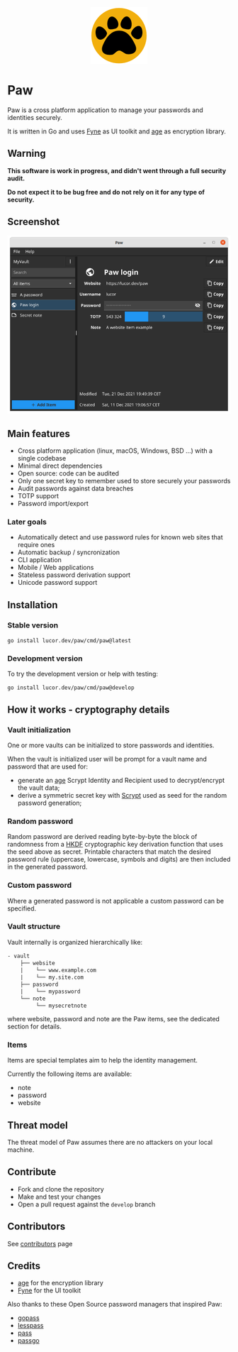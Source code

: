 <div align="center">
    <img alt="Paw" src="logo/paw.png" height="128" />
</div>

# Paw

Paw is a cross platform application to manage your passwords and identities securely.

It is written in Go and uses [Fyne](https://github.com/fyne-io/fyne) as UI toolkit and [age](https://github.com/FiloSottile/age) as encryption library.

## Warning

**This software is work in progress, and didn't went through a full security audit.**

**Do not expect it to be bug free and do not rely on it for any type of security.**

## Screenshot

<div align="center">
    <img alt="Paw screenshot" src="screenshot.png" />
</div>

## Main features

* Cross platform application (linux, macOS, Windows, BSD ...) with a single codebase
* Minimal direct dependencies
* Open source: code can be audited
* Only one secret key to remember used to store securely your passwords
* Audit passwords against data breaches
* TOTP support
* Password import/export

### Later goals

* Automatically detect and use password rules for known web sites that require ones
* Automatic backup / syncronization
* CLI application
* Mobile / Web applications
* Stateless password derivation support
* Unicode password support

## Installation

### Stable version

```
go install lucor.dev/paw/cmd/paw@latest
```

### Development version

To try the development version or help with testing:

```
go install lucor.dev/paw/cmd/paw@develop
```

## How it works - cryptography details

### Vault initialization

One or more vaults can be initialized to store passwords and identities.

When the vault is initialized user will be prompt for a vault name and password that are used for:
- generate an [age](https://github.com/FiloSottile/age) Scrypt Identity and Recipient used to decrypt/encrypt the vault data;
- derive a symmetric secret key with [Scrypt](https://pkg.go.dev/golang.org/x/crypto/scrypt) used as seed for the random password generation;

### Random password

Random password are derived reading byte-by-byte the block of randomness from a [HKDF](https://pkg.go.dev/golang.org/x/crypto/hkdf) cryptographic key derivation function that uses the seed above as secret. Printable characters that match the desired password rule (uppercase, lowercase, symbols and digits) are then included in the generated password.

### Custom password

Where a generated password is not applicable a custom password can be specified. 

### Vault structure

Vault internally is organized hierarchically like:
```
- vault
    ├── website
    |    └── www.example.com
    |    └── my.site.com
    ├── password
    |    └── mypassword
    └── note
         └── mysecretnote
```

where website, password and note are the Paw items, see the dedicated section for details.

### Items

Items are special templates aim to help the identity management.

Currently the following items are available:

- note
- password
- website

## Threat model

The threat model of Paw assumes there are no attackers on your local machine.

## Contribute

- Fork and clone the repository
- Make and test your changes
- Open a pull request against the `develop` branch

## Contributors

See [contributors](https://github.com/lucor/paw/graphs/contributors) page

## Credits

 - [age](https://github.com/FiloSottile/age) for the encryption library
 - [Fyne](https://github.com/fyne-io/fyne) for the UI toolkit

Also thanks to these Open Source password managers that inspired Paw:

- [gopass](https://github.com/gopasspw/gopass)
- [lesspass](https://github.com/lesspass/lesspass)
- [pass](https://www.passwordstore.org/)
- [passgo](https://github.com/ejcx/passgo)
